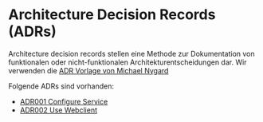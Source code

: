 # Architecture Decision Records (ADRs)

Architecture decision records stellen eine Methode zur Dokumentation von funktionalen oder nicht-funktionalen 
Architekturentscheidungen dar. Wir verwenden die [ADR Vorlage von Michael Nygard](https://github.com/joelparkerhenderson/architecture-decision-record/blob/main/templates/decision-record-template-by-michael-nygard/index.md)

Folgende ADRs sind vorhanden:

* [ADR001 Configure Service](./adr/adr001-configure-service) 
* [ADR002 Use Webclient](./adr/adr002-use-webclient) 